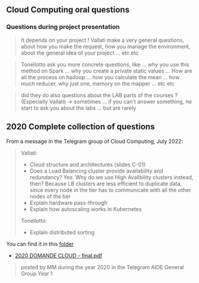 ## Cloud Computing oral questions

### Questions during project presentation

> It depends on your project ! Vallati make a very general questions, about how you make the request, how you manage the environment, about the general idea of your project ... etc etc

>Tonellotto ask you more concrete questions, like ... why you use this method on Spark ... why you create a private static values ... How are all the process on hadoop ... how you calculate the mean ... how much reducer, why just one, memory on the mapper ... etc etc

> did they do also questions about the LAB parts of the courses ? (Especially Vallati) -> sometimes ... if you can't answer something, he start to ask you about the labs ... but are rarely


## 2020 Complete collection of questions

From a message in the Telegram group of Cloud Computing, July 2022:
>Vallati:
>- Cloud structure and architectures (slides C-01)
>- Does a Load Balancing cluster provide availability and redundancy? Yes. Why do we use High Avalibility clusters instead, then? Because LB clusters are less efficient to duplicate data, since every node in the tier has to communicate with all the other nodes of the tier
>- Explain hardware pass-through
>- Explain how autoscaling works in Kubernetes
>
>Tonellotto:
>- Explain distributed sorting

You can find it in this [folder](oral-questions)

- [2020 DOMANDE CLOUD - final.pdf](oral-questions/2020%20DOMANDE%20CLOUD%20-%20final.pdf)
> posted by MM during the year 2020 in the Telegram AIDE General Group Year 1